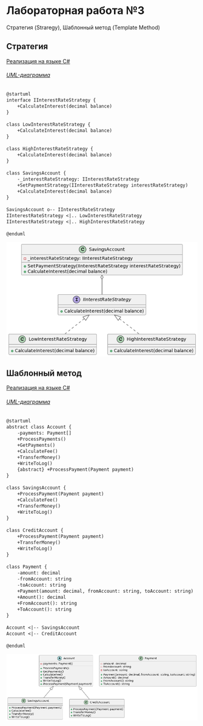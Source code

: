 # Лабораторная работа №3
Стратегия (Straregy), Шаблонный метод (Template Method)

## Стратегия
[Реализация на языке C#](strategy/)

###### [UML-диаграмма](strategy/strategy.puml)
```
@startuml
interface IInterestRateStrategy {
    +CalculateInterest(decimal balance)
}

class LowInterestRateStrategy {
    +CalculateInterest(decimal balance)
}

class HighInterestRateStrategy {
    +CalculateInterest(decimal balance)
}

class SavingsAccount {
    -_interestRateStrategy: IInterestRateStrategy
    +SetPaymentStrategy(IInterestRateStrategy interestRateStrategy)
    +CalculateInterest(decimal balance)
}

SavingsAccount o-- IInterestRateStrategy
IInterestRateStrategy <|.. LowInterestRateStrategy
IInterestRateStrategy <|.. HighInterestRateStrategy

@enduml
```

![alt text](https://github.com/st-georgy/TMP/blob/master/lab3/img/strat-uml.png)

## Шаблонный метод
[Реализация на языке C#](template/)

###### [UML-диаграмма](template/template.puml)
```
@startuml
abstract class Account {
    -payments: Payment[]
    +ProcessPayments()
    +GetPayments()
    +CalculateFee()
    +TransferMoney()
    +WriteToLog()
    {abstract} +ProcessPayment(Payment payment)
}

class SavingsAccount {
    +ProcessPayment(Payment payment)
    +CalculateFee()
    +TransferMoney()
    +WriteToLog()
}

class CreditAccount {
    +ProcessPayment(Payment payment)
    +TransferMoney()
    +WriteToLog()
}

class Payment {
    -amount: decimal
    -fromAccount: string
    -toAccount: string
    +Payment(amount: decimal, fromAccount: string, toAccount: string)
    +Amount(): decimal
    +FromAccount(): string
    +ToAccount(): string
}

Account <|-- SavingsAccount
Account <|-- CreditAccount

@enduml
```

![alt text](https://github.com/st-georgy/TMP/blob/master/lab3/img/templ-uml.png)
